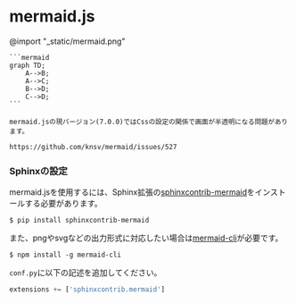 mermaid.js
=========

@import "_static/mermaid.png"

````
```mermaid
graph TD;
    A-->B;
    A-->C;
    B-->D;
    C-->D;
```
````

```warning
mermaid.jsの現バージョン(7.0.0)ではCssの設定の関係で画面が半透明になる問題があります。

https://github.com/knsv/mermaid/issues/527
```

### Sphinxの設定

mermaid.jsを使用するには、Sphinx拡張の[sphinxcontrib-mermaid](https://github.com/mgaitan/sphinxcontrib-mermaid)をインストールする必要があります。

```
$ pip install sphinxcontrib-mermaid
```

また、pngやsvgなどの出力形式に対応したい場合は[mermaid-cli](https://www.npmjs.com/package/mermaid-cli)が必要です。

```
$ npm install -g mermaid-cli
```

`conf.py`に以下の記述を追加してください。

```python
extensions += ['sphinxcontrib.mermaid']
```
